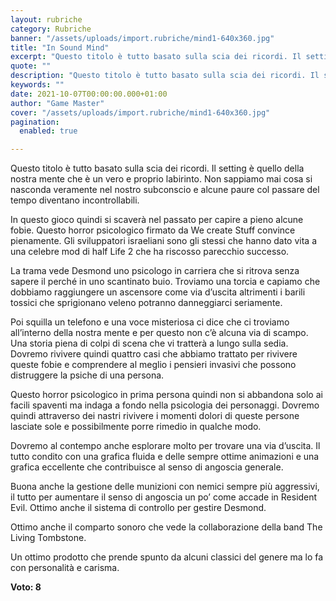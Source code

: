 ```yaml
---
layout: rubriche
category: Rubriche
banner: "/assets/uploads/import.rubriche/mind1-640x360.jpg"
title: "In Sound Mind"
excerpt: "Questo titolo è tutto basato sulla scia dei ricordi. Il setting è quello della nostra mente che è un vero e proprio labirinto. Non sappiamo mai cosa si nasconda veramente nel nostro subconscio e alcune paure col passare del tempo diventano incontrollabili. In questo gioco quindi si scaverà nel passato per capire a pieno alcune [&hellip"
quote: ""
description: "Questo titolo è tutto basato sulla scia dei ricordi. Il setting è quello della nostra mente che è un vero e proprio labirinto. Non sappiamo mai cosa si nasconda veramente nel nostro subconscio e alcune paure col passare del tempo diventano incontrollabili. In questo gioco quindi si scaverà nel passato per capire a pieno alcune [&hellip"
keywords: ""
date: 2021-10-07T00:00:00.000+01:00
author: "Game Master"
cover: "/assets/uploads/import.rubriche/mind1-640x360.jpg"
pagination:
  enabled: true

---
```


Questo titolo è tutto basato sulla scia dei ricordi. Il setting è quello della nostra mente che è un vero e proprio labirinto. Non sappiamo mai cosa si nasconda veramente nel nostro subconscio e alcune paure col passare del tempo diventano incontrollabili.

In questo gioco quindi si scaverà nel passato per capire a pieno alcune fobie. Questo horror psicologico firmato da We create Stuff convince pienamente. Gli sviluppatori israeliani sono gli stessi che hanno dato vita a una celebre mod di half Life 2 che ha riscosso parecchio successo.

La trama vede Desmond uno psicologo in carriera che si ritrova senza sapere il perché in uno scantinato buio. Troviamo una torcia e capiamo che dobbiamo raggiungere un ascensore come via d’uscita altrimenti i barili tossici che sprigionano veleno potranno danneggiarci seriamente.

Poi squilla un telefono e una voce misteriosa ci dice che ci troviamo all’interno della nostra mente e per questo non c’è alcuna via di scampo. Una storia piena di colpi di scena che vi tratterà a lungo sulla sedia. Dovremo rivivere quindi quattro casi che abbiamo trattato per rivivere queste fobie e comprendere al meglio i pensieri invasivi che possono distruggere la psiche di una persona.

Questo horror psicologico in prima persona quindi non si abbandona solo ai facili spaventi ma indaga a fondo nella psicologia dei personaggi. Dovremo quindi attraverso dei nastri rivivere i momenti dolori di queste persone lasciate sole e possibilmente porre rimedio in qualche modo.

Dovremo al contempo anche esplorare molto per trovare una via d’uscita. Il tutto condito con una grafica fluida e delle sempre ottime animazioni e una grafica eccellente che contribuisce al senso di angoscia generale.

Buona anche la gestione delle munizioni con nemici sempre più aggressivi, il tutto per aumentare il senso di angoscia un po’ come accade in Resident Evil. Ottimo anche il sistema di controllo per gestire Desmond.

Ottimo anche il comparto sonoro che vede la collaborazione della band The Living Tombstone.

Un ottimo prodotto che prende spunto da alcuni classici del genere ma lo fa con personalità e carisma.

**Voto: 8**